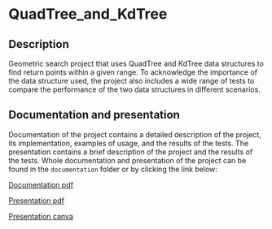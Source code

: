 # QuadTree_and_KdTree

## Description
Geometric search project that uses QuadTree and KdTree data structures to find return points within a given range. To acknowledge the importance of the data structure used, the project also includes a wide range of tests to compare the performance of the two data structures in different scenarios.

## Documentation and presentation
Documentation  of the project contains a detailed description of the project, its implementation, examples of usage, and the results of the tests. The presentation contains a brief description of the project and the results of the tests.
Whole documentation and presentation of the project can be found in the `documentation` folder or by clicking the link below:

[Documentation pdf](https://github.com/radoslawrolka/QuadTree_and_KdTree/blob/master/documentation/documentation.pdf)

[Presentation pdf](https://github.com/radoslawrolka/QuadTree_and_KdTree/blob/master/documentation/Presentation.pdf)

[Presentation canva](https://www.canva.com/design/DAF4sSijqic/-WQv5nAiUUL4ygehwcPBvw/edit?utm_content=DAF4sSijqic&utm_campaign=designshare&utm_medium=link2&utm_source=sharebutton)
